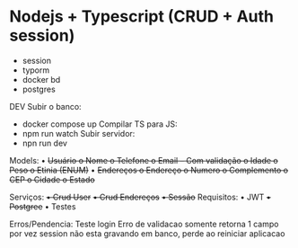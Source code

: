 # Nodejs + Typescript (CRUD + Auth session)

- session
- typorm
- docker bd
- postgres

DEV
Subir o banco:

- docker compose up
  Compilar TS para JS:
- npm run watch
  Subir servidor:
- npn run dev

Models:
• ~~Usuário o Nome o Telefone o Email – Com validação o Idade o Peso o Etinia (ENUM)~~
• ~~Endereços o Endereço o Numero o Complemento o CEP o Cidade o Estado~~

Serviços:
~~• Crud User~~
~~• Crud Endereços~~
~~• Sessão~~
Requisitos:
• JWT
~~• Postgree~~
• Testes

Erros/Pendencia:
Teste login
Erro de validacao somente retorna 1 campo por vez
session não esta gravando em banco, perde ao reiniciar aplicacao
